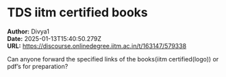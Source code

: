 # TDS iitm certified books

**Author:** Divya1  
**Date:** 2025-01-13T15:40:50.279Z  
**URL:** https://discourse.onlinedegree.iitm.ac.in/t/163147/579338

Can anyone forward the specified links of the books(iitm certified(logo)) or pdf’s for preparation?

